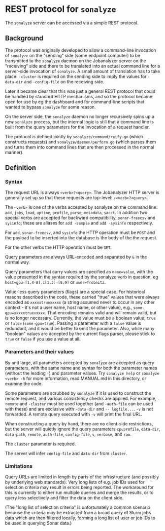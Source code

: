 # REST protocol for `sonalyze`

The `sonalyze` server can be accessed via a simple REST protocol.

## Background

The protocol was originally developed to allow a command-line invocation of `sonalyze` on the
"sending" side (some endpoint computer) to be transmitted to the `sonalyze` daemon on the
Jobanalyzer server on the "receiving" side and there to be translated into an actual command line
for a server-side invocation of `sonalyze`.  A small amount of translation has to take place:
`-cluster` is required on the sending side to imply the values for `-data-dir` and `-config-file` on
the receiving side.

Later it became clear that this was just a general REST protocol that could be handled by standard
HTTP mechanisms, and so the protocol became open for use by eg the dashboard and for command-line
scripts that wanted to bypass `sonalyze` for some reason.

On the server side, the `sonalyze` daemon no longer recursively spins up a new `sonalyze` process,
but the internal logic is still that a command line is built from the query parameters for the
invocation of a request handler.

The protocol is defined jointly by `sonalyze/command/reify.go` (which constructs requests) and
`sonalyze/daemon/perform.go` (which parses them and turns them into command lines that are then
processed in the normal manner).

## Definition

### Syntax

The request URL is always `<verb>?<query>`.  The Jobanalyzer HTTP server is generally set up so that
these requests are top-level: `/<verb>?<query>`.

The `<verb>` is one of the verbs accepted by sonalyze on the command line: `add`, `jobs`, `load`,
`uptime`, `profile`, `parse`, `metadata`, `sacct`.  In addition two special verbs are accepted for
backward compatibility, `sonar-freecsv` and `sysinfo`; these are aliases for `add -sample` and
`add -sysinfo` respectively.

For `add`, `sonar-freecsv`, and `sysinfo` the HTTP operation must be `POST` and the payload to be
inserted into the database is the body of the the request.

For the other verbs the HTTP operation must be `GET`.

Query parameters are always URL-encoded and separated by `&` in the normal way.

Query parameters that carry values are specified as `name=value`, with the value presented in the
syntax required by the sonalyze verb in question, eg `host=gpu-[1,4-8],c[1,2]-[8,9]` or
`user=frobnitz`.

Value-less query parameters (flags) are a special case.  For historical reasons described in the
code, these carried "true" values that were always encoded as `xxxxxtruexxxxx` (a string assumed
never to occur in any other context - it's not a user name, host name, or other value), e.g.,
`some-gpu=xxxxxtruexxxxx`.  That encoding remains valid and will remain valid, but is no longer
necessary.  Currently, the value must be a boolean value, `true` or `false` (`some-gpu=true`).
Passing a parameter with a `false` value is redundant, and it would be better to omit the parameter.
Also, while many "boolean" values are accepted by the current flags parser, please stick to `true`
or `false` if you use a value at all.

### Parameters and their values

By and large, all parameters accepted by `sonalyze` are accepted as query parameters, with the same
name and syntax for both the parameter names (without the leading `-`) and parameter values.  Try
`sonalyze help` or `sonalyze <verb> -h` for more information, read MANUAL.md in this directory, or
examine the code.

Some parameters are scrubbed by `sonalyze` if it is used to construct the remote request, and
various consistency checks are applied.  For example, `-remote` and `-cluster` must be used together
(and `-auth-file` can be used with these) and are exclusive with `-data-dir` and `-- logfile...`.
`-v` is not forwarded.  A remote query executed with `-v` will print the final URL.

When constructing a query by hand, there are no client-side restrictions, but the server will
quietly ignore the query parameters `cpuprofile`, `data-dir`, `data-path`, `remote`, `auth-file`,
`config-file`, `v`, `verbose`, and `raw`.

The `cluster` parameter is required.

The server will infer `config-file` and `data-dir` from `cluster`.

### Limitations

Query URLs are limited in length by parts of the infrastructure (and possibly by underlying web
standards).  Very long lists of e.g. job IDs used for selection criteria may result in errors being
reported.  The workaround for this is currently to either run multiple queries and merge the
results, or to query less selectively and filter the data on the client side.

(The "long list of selection criteria" is unfortunately a common scenario because the criteria may
be extracted from a broad query of Slurm jobs data which are then filtered locally, forming a long
list of user or job IDs to be used in querying Sonar data.)
